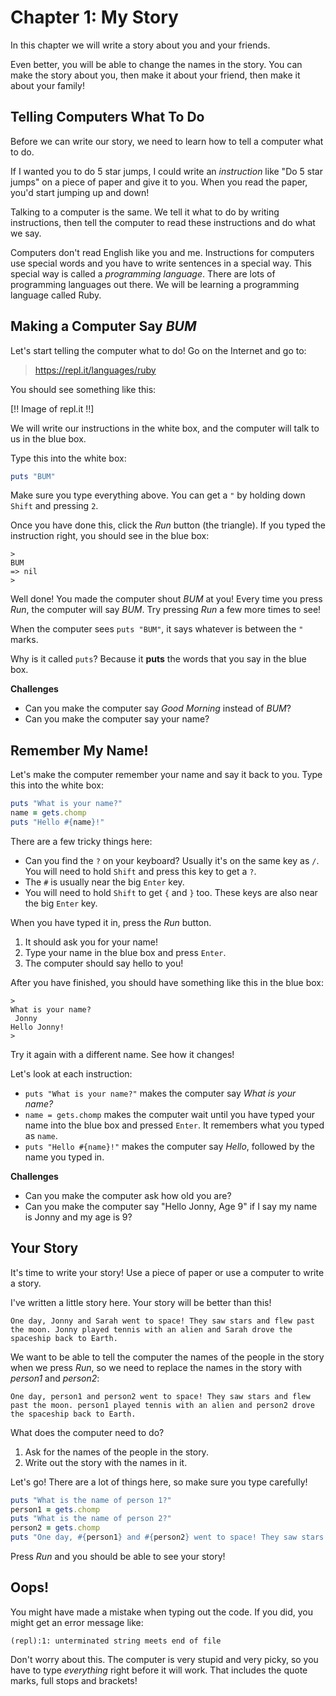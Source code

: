 # Chapter 1: My Story

In this chapter we will write a story about you and your friends.

Even better, you will be able to change the names in the story. You can make the story about you, then make it about your friend, then make it about your family!

## Telling Computers What To Do

Before we can write our story, we need to learn how to tell a computer what to do.

If I wanted you to do 5 star jumps, I could write an *instruction* like "Do 5 star jumps" on a piece of paper and give it to you. When you read the paper, you'd start jumping up and down!

Talking to a computer is the same. We tell it what to do by writing instructions, then tell the computer to read these instructions and do what we say.

Computers don't read English like you and me. Instructions for computers use special words and you have to write sentences in a special way. This special way is called a *programming language*. There are lots of programming languages out there. We will be learning a programming language called Ruby.

## Making a Computer Say *BUM*

Let's start telling the computer what to do! Go on the Internet and go to:

> https://repl.it/languages/ruby

You should see something like this:

[!! Image of repl.it !!]

We will write our instructions in the white box, and the computer will talk to us in the blue box.

Type this into the white box:

```ruby
puts "BUM"
```

Make sure you type everything above. You can get a `"` by holding down `Shift` and pressing `2`.

Once you have done this, click the *Run* button (the triangle). If you typed the instruction right, you should see in the blue box:

```
>
BUM
=> nil
>
```

Well done! You made the computer shout *BUM* at you! Every time you press *Run*, the computer will say *BUM*. Try pressing *Run* a few more times to see!

When the computer sees `puts "BUM"`, it says whatever is between the `"` marks.

Why is it called `puts`? Because it **puts** the words that you say in the blue box.

**Challenges**
- Can you make the computer say *Good Morning* instead of *BUM*?
- Can you make the computer say your name?

## Remember My Name!

Let's make the computer remember your name and say it back to you. Type this into the white box:

```ruby
puts "What is your name?"
name = gets.chomp
puts "Hello #{name}!"
```

There are a few tricky things here:
- Can you find the `?` on your keyboard? Usually it's on the same key as `/`. You will need to hold `Shift` and press this key to get a `?`.
- The `#` is usually near the big `Enter` key.
- You will need to hold `Shift` to get `{` and `}` too. These keys are also near the big `Enter` key.

When you have typed it in, press the *Run* button.
1. It should ask you for your name!
2. Type your name in the blue box and press `Enter`.
3. The computer should say hello to you!

After you have finished, you should have something like this in the blue box:

```
>
What is your name?
 Jonny
Hello Jonny!
>
```

Try it again with a different name. See how it changes!

Let's look at each instruction:
- `puts "What is your name?"` makes the computer say *What is your name?*
- `name = gets.chomp` makes the computer wait until you have typed your name into the blue box and pressed `Enter`. It remembers what you typed as `name`.
- `puts "Hello #{name}!"` makes the computer say *Hello*, followed by the name you typed in.

**Challenges**
- Can you make the computer ask how old you are?
- Can you make the computer say "Hello Jonny, Age 9" if I say my name is Jonny and my age is 9?

## Your Story

It's time to write your story! Use a piece of paper or use a computer to write a story.

I've written a little story here. Your story will be better than this!

```
One day, Jonny and Sarah went to space! They saw stars and flew past the moon. Jonny played tennis with an alien and Sarah drove the spaceship back to Earth.
```

We want to be able to tell the computer the names of the people in the story when we press *Run*, so we need to replace the names in the story with *person1* and *person2*:

```
One day, person1 and person2 went to space! They saw stars and flew past the moon. person1 played tennis with an alien and person2 drove the spaceship back to Earth.
```

What does the computer need to do?
1. Ask for the names of the people in the story.
2. Write out the story with the names in it.

Let's go! There are a lot of things here, so make sure you type carefully!

```ruby
puts "What is the name of person 1?"
person1 = gets.chomp
puts "What is the name of person 2?"
person2 = gets.chomp
puts "One day, #{person1} and #{person2} went to space! They saw stars and flew past the moon. #{person1} played tennis with an alien and #{person2} drove the spaceship back to Earth."
```

Press *Run* and you should be able to see your story!

## Oops!

You might have made a mistake when typing out the code. If you did, you might get an error message like:

```
(repl):1: unterminated string meets end of file
```

Don't worry about this. The computer is very stupid and very picky, so you have to type *everything* right before it will work. That includes the quote marks, full stops and brackets!
